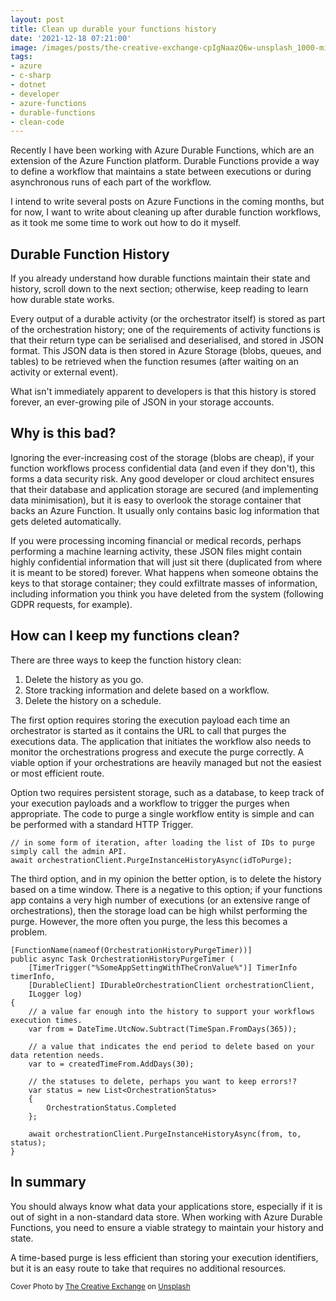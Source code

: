 ```yaml
---
layout: post
title: Clean up durable your functions history
date: '2021-12-18 07:21:00'
image: /images/posts/the-creative-exchange-cpIgNaazQ6w-unsplash_1000-min.jpg
tags:
- azure
- c-sharp
- dotnet
- developer
- azure-functions
- durable-functions
- clean-code
---
```


Recently I have been working with Azure Durable Functions, which are an extension of the Azure Function platform. Durable Functions provide a way to define a workflow that maintains a state between executions or during asynchronous runs of each part of the workflow.

I intend to write several posts on Azure Functions in the coming months, but for now, I want to write about cleaning up after durable function workflows, as it took me some time to work out how to do it myself.

## Durable Function History
If you already understand how durable functions maintain their state and history, scroll down to the next section; otherwise, keep reading to learn how durable state works.

Every output of a durable activity (or the orchestrator itself) is stored as part of the orchestration history; one of the requirements of activity functions is that their return type can be serialised and deserialised, and stored in JSON format. This JSON data is then stored in Azure Storage (blobs, queues, and tables) to be retrieved when the function resumes (after waiting on an activity or external event).

What isn't immediately apparent to developers is that this history is stored forever, an ever-growing pile of JSON in your storage accounts.
<!--more-->
## Why is this bad?
Ignoring the ever-increasing cost of the storage (blobs are cheap), if your function workflows process confidential data (and even if they don't), this forms a data security risk. Any good developer or cloud architect ensures that their database and application storage are secured (and implementing data minimisation), but it is easy to overlook the storage container that backs an Azure Function. It usually only contains basic log information that gets deleted automatically. 

If you were processing incoming financial or medical records, perhaps performing a machine learning activity, these JSON files might contain highly confidential information that will just sit there (duplicated from where it is meant to be stored) forever. What happens when someone obtains the keys to that storage container; they could exfiltrate masses of information, including information you think you have deleted from the system (following GDPR requests, for example).

## How can I keep my functions clean?

There are three ways to keep the function history clean:

1. Delete the history as you go.
2. Store tracking information and delete based on a workflow.
3. Delete the history on a schedule.

The first option requires storing the execution payload each time an orchestrator is started as it contains the URL to call that purges the executions data. The application that initiates the workflow also needs to monitor the orchestrations progress and execute the purge correctly. A viable option if your orchestrations are heavily managed but not the easiest or most efficient route.

Option two requires persistent storage, such as a database, to keep track of your execution payloads and a workflow to trigger the purges when appropriate. The code to purge a single workflow entity is simple and can be performed with a standard HTTP Trigger.

<!--kg-card-begin: markdown-->

    // in some form of iteration, after loading the list of IDs to purge simply call the admin API.
    await orchestrationClient.PurgeInstanceHistoryAsync(idToPurge);

<!--kg-card-end: markdown-->

The third option, and in my opinion the better option, is to delete the history based on a time window. There is a negative to this option; if your functions app contains a very high number of executions (or an extensive range of orchestrations), then the storage load can be high whilst performing the purge. However, the more often you purge, the less this becomes a problem.

<!--kg-card-begin: markdown-->

    [FunctionName(nameof(OrchestrationHistoryPurgeTimer))]
    public async Task OrchestrationHistoryPurgeTimer (
        [TimerTrigger("%SomeAppSettingWithTheCronValue%")] TimerInfo timerInfo,
        [DurableClient] IDurableOrchestrationClient orchestrationClient,
        ILogger log)
    {
        // a value far enough into the history to support your workflows execution times.
        var from = DateTime.UtcNow.Subtract(TimeSpan.FromDays(365));
        
        // a value that indicates the end period to delete based on your data retention needs.
        var to = createdTimeFrom.AddDays(30);

        // the statuses to delete, perhaps you want to keep errors!?
        var status = new List<OrchestrationStatus>
        {
            OrchestrationStatus.Completed
        };

        await orchestrationClient.PurgeInstanceHistoryAsync(from, to, status);
    }

<!--kg-card-end: markdown-->

## In summary
You should always know what data your applications store, especially if it is out of sight in a non-standard data store. When working with Azure Durable Functions, you need to ensure a viable strategy to maintain your history and state.

A time-based purge is less efficient than storing your execution identifiers, but it is an easy route to take that requires no additional resources.


<small>Cover Photo by <a href="https://unsplash.com/@thecreative_exchange?utm_source=melodiouscode&amp;utm_medium=referral&amp;utm_content=creditCopyText">The Creative Exchange</a> on <a href="https://unsplash.com/photos/cpIgNaazQ6w?utm_source=melodiouscode&amp;utm_medium=referral&amp;utm_content=creditCopyText">Unsplash</a></small>